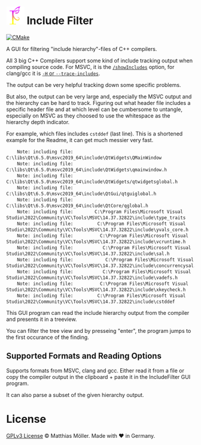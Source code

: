 # ![Logo](/src/icons/image5_64.png) Include  Filter
[![CMake](https://github.com/TinyTinni/IncludeFilter/actions/workflows/cmake.yml/badge.svg)](https://github.com/TinyTinni/IncludeFilter/actions/workflows/cmake.yml)

A GUI for filtering "include hierarchy"-files of C++ compilers. 

All 3 big C++ Compilers support some kind of include tracking output when compiling source code. 
For MSVC, it is the [`/showIncludes`](https://learn.microsoft.com/en-us/cpp/build/reference/showincludes-list-include-files) option, 
for clang/gcc it is [`-H` or `--trace-includes`](https://clang.llvm.org/docs/ClangCommandLineReference.html#cmdoption-clang-H).

The output can be very helpful tracking down some specific problems.

But also, the output can be very large and, especially the MSVC output and the hierarchy can be hard to track.
Figuring out what header file includes a specific header file and at which level
can be cumbersome to untangle, especially on MSVC as they choosed to use the whitespace as the hierarchy depth indicator.

For example, which files includes `cstddef` (last line). This is a shortened example for the Readme, it can get much messier very fast.
```
    Note: including file:   C:\libs\Qt\6.5.0\msvc2019_64\include\QtWidgets\QMainWindow
    Note: including file:    C:\libs\Qt\6.5.0\msvc2019_64\include\QtWidgets\qmainwindow.h
    Note: including file:     C:\libs\Qt\6.5.0\msvc2019_64\include\QtWidgets/qtwidgetsglobal.h
    Note: including file:      C:\libs\Qt\6.5.0\msvc2019_64\include\QtGui/qtguiglobal.h
    Note: including file:       C:\libs\Qt\6.5.0\msvc2019_64\include\QtCore/qglobal.h
    Note: including file:        C:\Program Files\Microsoft Visual Studio\2022\Community\VC\Tools\MSVC\14.37.32822\include\type_traits
    Note: including file:         C:\Program Files\Microsoft Visual Studio\2022\Community\VC\Tools\MSVC\14.37.32822\include\yvals_core.h
    Note: including file:          C:\Program Files\Microsoft Visual Studio\2022\Community\VC\Tools\MSVC\14.37.32822\include\vcruntime.h
    Note: including file:           C:\Program Files\Microsoft Visual Studio\2022\Community\VC\Tools\MSVC\14.37.32822\include\sal.h
    Note: including file:            C:\Program Files\Microsoft Visual Studio\2022\Community\VC\Tools\MSVC\14.37.32822\include\concurrencysal.h
    Note: including file:           C:\Program Files\Microsoft Visual Studio\2022\Community\VC\Tools\MSVC\14.37.32822\include\vadefs.h
    Note: including file:          C:\Program Files\Microsoft Visual Studio\2022\Community\VC\Tools\MSVC\14.37.32822\include\xkeycheck.h
    Note: including file:         C:\Program Files\Microsoft Visual Studio\2022\Community\VC\Tools\MSVC\14.37.32822\include\cstddef
```


This GUI program can read the include hierarchy output from the compiler and presents it in a treeview.

You can filter the tree view and by presseing "enter", the program jumps to the first occurance of the finding.

## Supported Formats and Reading Options
Supports formats from MSVC, clang and gcc.
Either read it from a file or copy the compiler output in the clipboard + paste it in the IncludeFilter GUI program.

It can also parse a subset of the given hierarchy output.

# License
[GPLv3 License](./LICENSE) © Matthias Möller. Made with ❤ in Germany.